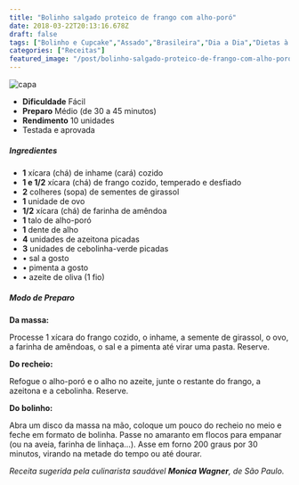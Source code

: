 ```yaml
---
title: "Bolinho salgado proteico de frango com alho-poró"
date: 2018-03-22T20:13:16.678Z
draft: false
tags: ["Bolinho e Cupcake","Assado","Brasileira","Dia a Dia","Dietas à base de proteínas","Proteínas","Receitas com frango","Receitas simples e fáceis","Vegetais e legumes"]
categories: ["Receitas"]
featured_image: "/post/bolinho-salgado-proteico-de-frango-com-alho-poro.7467be7d.jpeg"
---
```


![capa](/post/bolinho-salgado-proteico-de-frango-com-alho-poro.7467be7d.jpeg)

*   **Dificuldade** Fácil
*   **Preparo** Médio (de 30 a 45 minutos)
*   **Rendimento** 10 unidades
*   Testada e aprovada
    

##### Ingredientes

*   **1** xícara (chá) de inhame (cará) cozido
*   **1 e 1/2** xícara (chá) de frango cozido, temperado e desfiado
*   **2** colheres (sopa) de sementes de girassol
*   **1** unidade de ovo
*   **1/2** xícara (chá) de farinha de amêndoa
*   **1** talo de alho-poró
*   **1** dente de alho
*   **4** unidades de azeitona picadas
*   **3** unidades de cebolinha-verde picadas
*   • sal a gosto
*   • pimenta a gosto
*   • azeite de oliva (1 fio)

##### Modo de Preparo

**Da massa:**

Processe 1 xícara do frango cozido, o inhame, a semente de girassol, o ovo, a farinha de amêndoas, o sal e a pimenta até virar uma pasta. Reserve.

**Do recheio:**

Refogue o alho-poró e o alho no azeite, junte o restante do frango, a azeitona e a cebolinha. Reserve.

**Do bolinho:**

Abra um disco da massa na mão, coloque um pouco do recheio no meio e feche em formato de bolinha. Passe no amaranto em flocos para empanar (ou na aveia, farinha de linhaça…). Asse em forno 200 graus por 30 minutos, virando na metade do tempo ou até dourar.

_Receita sugerida pela culinarista saudável **Monica Wagner**, de São Paulo._
